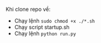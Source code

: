 Khi clone repo về:
- Chạy lệnh `sudo chmod +x ./*.sh`
- Chạy script startup.sh 
- Chạy lệnh `python run.py` 
